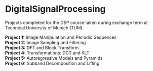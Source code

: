 # DigitalSignalProcessing
Projects completed for the DSP course taken during exchange term at Technical University of Munich (TUM).

**Project 1:** Image Manipulation and Periodic Sequences \
**Project 2:** Image Sampling and Filtering \
**Project 3:** DFT and Block Transform \
**Project 4:** Transformations: DCT and KLT \
**Project 5:** Autoregressive Models and Pyramids \
**Project 6:** Subband Decomposition and Lifting
